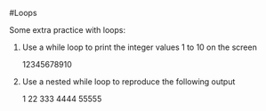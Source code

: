 #Loops 

Some extra practice with loops:


1. Use a while loop to print the integer values 1 to 10 on the screen

	12345678910

2. Use a nested while loop to reproduce the following output

	1
	22
	333
	4444
	55555

